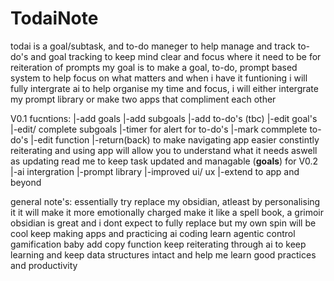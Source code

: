 # TodaiNote
todai is a goal/subtask, and to-do maneger to help manage and track to-do's and goal tracking to keep mind clear and focus where it need to be for reiteration of prompts my goal is to make a goal, to-do, prompt based system to help focus on what matters and when i have it funtioning i will fully intergrate ai to help organise my time and focus, i will either intergrate my prompt library or make two apps that compliment each other 

V0.1 fucntions: |-add goals
                |-add subgoals
                |-add to-do's
                (tbc)
                    |-edit goal's
                    |-edit/ complete subgoals
                    |-timer for alert for to-do's
                    |-mark commplete to-do's
                    |-edit function
                    |-return(back) to make navigating app easier
constintly reiterating and using app will allow you to understand what it needs aswell as updating read me to keep task updated and managable 
(**goals**)
for V0.2
    |-ai intergration
    |-prompt library 
    |-improved ui/ ux
    |-extend to app and beyond


general note's: essentially try replace my obsidian, atleast by personalising it it will make it more emotionally charged make it like a spell book, a grimoir obsidian is great and i dont expect to fully replace but my own spin will be cool 
keep making apps and practicing ai coding learn agentic control
gamification baby
add copy function
keep reiterating through ai to keep learning and keep data structures intact and help me learn good practices and productivity
